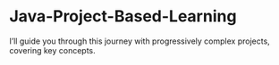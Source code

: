 # Java-Project-Based-Learning
I’ll guide you through this journey with progressively complex projects, covering key concepts.
